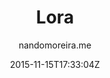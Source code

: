 ---
title: "Lora"
github: https://github.com/nandomoreirame/lora
demo: http://nandomoreira.me/lora/
author: nandomoreira.me

ssg:
  - Jekyll
cms:
  - No Cms
date: 2015-11-15T17:33:04Z
github_branch: master
description: ":gem: Lora free Jekyll theme"
stale: true
---